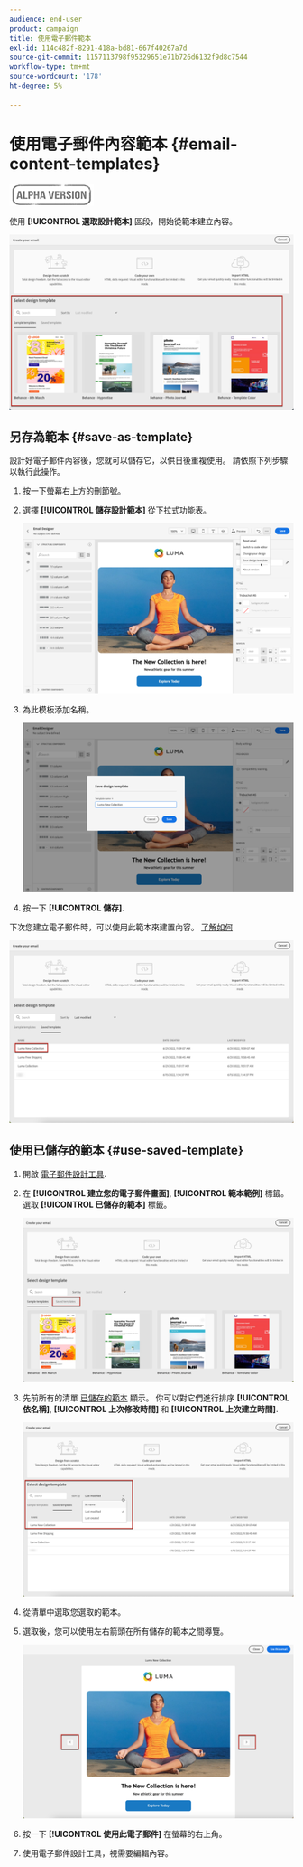 ```yaml
---
audience: end-user
product: campaign
title: 使用電子郵件範本
exl-id: 114c482f-8291-418a-bd81-667f40267a7d
source-git-commit: 1157113798f95329651e71b726d6132f9d8c7544
workflow-type: tm+mt
source-wordcount: '178'
ht-degree: 5%

---
```


# 使用電子郵件內容範本 {#email-content-templates}

![](../assets/do-not-localize/badge.png)

使用 **[!UICONTROL 選取設計範本]** 區段，開始從範本建立內容。

![](assets/email_designer-templates.png)

## 另存為範本 {#save-as-template}

設計好電子郵件內容後，您就可以儲存它，以供日後重複使用。 請依照下列步驟以執行此操作。

1. 按一下螢幕右上方的刪節號。

1. 選擇 **[!UICONTROL 儲存設計範本]** 從下拉式功能表。

   ![](assets/email_designer-save-template.png)

1. 為此模板添加名稱。

   ![](assets/email_designer-template-name.png)

1. 按一下 **[!UICONTROL 儲存]**.

下次您建立電子郵件時，可以使用此範本來建置內容。 [了解如何](#use-saved-template)

![](assets/email_designer-saved-template.png)

## 使用已儲存的範本 {#use-saved-template}

1. 開啟 [電子郵件設計工具](create-email-content.md).

1. 在 **[!UICONTROL 建立您的電子郵件畫面]**, **[!UICONTROL 範本範例]** 標籤。 選取 **[!UICONTROL 已儲存的範本]** 標籤。

   ![](assets/email_designer-saved-templates-tab.png)

1. 先前所有的清單 [已儲存的範本](#save-as-template) 顯示。 你可以對它們進行排序 **[!UICONTROL 依名稱]**, **[!UICONTROL 上次修改時間]** 和 **[!UICONTROL 上次建立時間]**.

   ![](assets/email_designer-saved-templates.png)

1. 從清單中選取您選取的範本。

1. 選取後，您可以使用左右箭頭在所有儲存的範本之間導覽。

   ![](assets/email_designer-saved-templates-navigate.png)

1. 按一下 **[!UICONTROL 使用此電子郵件]** 在螢幕的右上角。

1. 使用電子郵件設計工具，視需要編輯內容。
